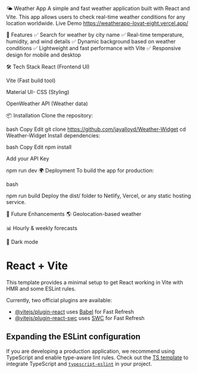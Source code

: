 
🌤️ Weather App
A simple and fast weather application built with React and Vite. This app allows users to check real-time weather conditions for any location worldwide.
Live Demo https://weatherapp-lovat-eight.vercel.app/


🚀 Features
✅ Search for weather by city name
✅ Real-time temperature, humidity, and wind details
✅ Dynamic background based on weather conditions
✅ Lightweight and fast performance with Vite
✅ Responsive design for mobile and desktop

🛠️ Tech Stack
React (Frontend UI)

Vite (Fast build tool)

Material UI- CSS (Styling)

OpenWeather API (Weather data)

📦 Installation
Clone the repository:

bash
Copy
Edit
git clone https://github.com/jayalloyd/Weather-Widget
cd Weather-Widget
Install dependencies:

bash
Copy
Edit
npm install

 Add your API Key
 

npm run dev
🌍 Deployment
To build the app for production:

bash

npm run build
Deploy the dist/ folder to Netlify, Vercel, or any static hosting service.

🎯 Future Enhancements
🌎 Geolocation-based weather

📊 Hourly & weekly forecasts

🎨 Dark mode



# React + Vite

This template provides a minimal setup to get React working in Vite with HMR and some ESLint rules.

Currently, two official plugins are available:

- [@vitejs/plugin-react](https://github.com/vitejs/vite-plugin-react/blob/main/packages/plugin-react/README.md) uses [Babel](https://babeljs.io/) for Fast Refresh
- [@vitejs/plugin-react-swc](https://github.com/vitejs/vite-plugin-react-swc) uses [SWC](https://swc.rs/) for Fast Refresh

## Expanding the ESLint configuration

If you are developing a production application, we recommend using TypeScript and enable type-aware lint rules. Check out the [TS template](https://github.com/vitejs/vite/tree/main/packages/create-vite/template-react-ts) to integrate TypeScript and [`typescript-eslint`](https://typescript-eslint.io) in your project.
